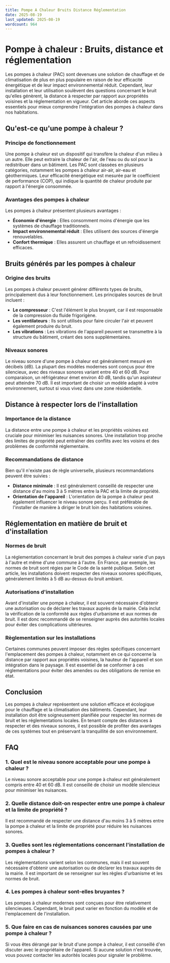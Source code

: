 ```yaml
---
title: Pompe A Chaleur Bruits Distance Réglementation
date: 2025-08-19
last_updated: 2025-08-19
wordcount: 964
---
```


# Pompe à chaleur : Bruits, distance et réglementation

Les pompes à chaleur (PAC) sont devenues une solution de chauffage et de climatisation de plus en plus populaire en raison de leur efficacité énergétique et de leur impact environnemental réduit. Cependant, leur installation et leur utilisation soulèvent des questions concernant le bruit qu'elles génèrent, la distance à respecter par rapport aux propriétés voisines et la réglementation en vigueur. Cet article aborde ces aspects essentiels pour mieux comprendre l'intégration des pompes à chaleur dans nos habitations.

## Qu'est-ce qu'une pompe à chaleur ?

### Principe de fonctionnement

Une pompe à chaleur est un dispositif qui transfère la chaleur d'un milieu à un autre. Elle peut extraire la chaleur de l'air, de l'eau ou du sol pour la redistribuer dans un bâtiment. Les PAC sont classées en plusieurs catégories, notamment les pompes à chaleur air-air, air-eau et géothermiques. Leur efficacité énergétique est mesurée par le coefficient de performance (COP), qui indique la quantité de chaleur produite par rapport à l'énergie consommée.

### Avantages des pompes à chaleur

Les pompes à chaleur présentent plusieurs avantages :
- **Économie d'énergie** : Elles consomment moins d'énergie que les systèmes de chauffage traditionnels.
- **Impact environnemental réduit** : Elles utilisent des sources d'énergie renouvelables.
- **Confort thermique** : Elles assurent un chauffage et un refroidissement efficaces.

## Bruits générés par les pompes à chaleur

### Origine des bruits

Les pompes à chaleur peuvent générer différents types de bruits, principalement dus à leur fonctionnement. Les principales sources de bruit incluent :
- **Le compresseur** : C'est l'élément le plus bruyant, car il est responsable de la compression du fluide frigorigène.
- **Les ventilateurs** : Ils sont utilisés pour faire circuler l'air et peuvent également produire du bruit.
- **Les vibrations** : Les vibrations de l'appareil peuvent se transmettre à la structure du bâtiment, créant des sons supplémentaires.

### Niveaux sonores

Le niveau sonore d'une pompe à chaleur est généralement mesuré en décibels (dB). La plupart des modèles modernes sont conçus pour être silencieux, avec des niveaux sonores variant entre 40 et 60 dB. Pour comparaison, un réfrigérateur émet environ 40 dB, tandis qu'un aspirateur peut atteindre 70 dB. Il est important de choisir un modèle adapté à votre environnement, surtout si vous vivez dans une zone résidentielle.

## Distance à respecter lors de l'installation

### Importance de la distance

La distance entre une pompe à chaleur et les propriétés voisines est cruciale pour minimiser les nuisances sonores. Une installation trop proche des limites de propriété peut entraîner des conflits avec les voisins et des problèmes de conformité réglementaire.

### Recommandations de distance

Bien qu'il n'existe pas de règle universelle, plusieurs recommandations peuvent être suivies :
- **Distance minimale** : Il est généralement conseillé de respecter une distance d'au moins 3 à 5 mètres entre la PAC et la limite de propriété.
- **Orientation de l'appareil** : L'orientation de la pompe à chaleur peut également influencer le niveau sonore perçu. Il est préférable de l'installer de manière à diriger le bruit loin des habitations voisines.

## Réglementation en matière de bruit et d'installation

### Normes de bruit

La réglementation concernant le bruit des pompes à chaleur varie d'un pays à l'autre et même d'une commune à l'autre. En France, par exemple, les normes de bruit sont régies par le Code de la santé publique. Selon cet article, les installations doivent respecter des niveaux sonores spécifiques, généralement limités à 5 dB au-dessus du bruit ambiant.

### Autorisations d'installation

Avant d'installer une pompe à chaleur, il est souvent nécessaire d'obtenir une autorisation ou de déclarer les travaux auprès de la mairie. Cela inclut la vérification de la conformité aux règles d'urbanisme et aux normes de bruit. Il est donc recommandé de se renseigner auprès des autorités locales pour éviter des complications ultérieures.

### Règlementation sur les installations

Certaines communes peuvent imposer des règles spécifiques concernant l'emplacement des pompes à chaleur, notamment en ce qui concerne la distance par rapport aux propriétés voisines, la hauteur de l'appareil et son intégration dans le paysage. Il est essentiel de se conformer à ces réglementations pour éviter des amendes ou des obligations de remise en état.

## Conclusion

Les pompes à chaleur représentent une solution efficace et écologique pour le chauffage et la climatisation des bâtiments. Cependant, leur installation doit être soigneusement planifiée pour respecter les normes de bruit et les réglementations locales. En tenant compte des distances à respecter et des niveaux sonores, il est possible de profiter des avantages de ces systèmes tout en préservant la tranquillité de son environnement.

## FAQ

### 1. Quel est le niveau sonore acceptable pour une pompe à chaleur ?

Le niveau sonore acceptable pour une pompe à chaleur est généralement compris entre 40 et 60 dB. Il est conseillé de choisir un modèle silencieux pour minimiser les nuisances.

### 2. Quelle distance doit-on respecter entre une pompe à chaleur et la limite de propriété ?

Il est recommandé de respecter une distance d'au moins 3 à 5 mètres entre la pompe à chaleur et la limite de propriété pour réduire les nuisances sonores.

### 3. Quelles sont les réglementations concernant l'installation de pompes à chaleur ?

Les réglementations varient selon les communes, mais il est souvent nécessaire d'obtenir une autorisation ou de déclarer les travaux auprès de la mairie. Il est important de se renseigner sur les règles d'urbanisme et les normes de bruit.

### 4. Les pompes à chaleur sont-elles bruyantes ?

Les pompes à chaleur modernes sont conçues pour être relativement silencieuses. Cependant, le bruit peut varier en fonction du modèle et de l'emplacement de l'installation.

### 5. Que faire en cas de nuisances sonores causées par une pompe à chaleur ?

Si vous êtes dérangé par le bruit d'une pompe à chaleur, il est conseillé d'en discuter avec le propriétaire de l'appareil. Si aucune solution n'est trouvée, vous pouvez contacter les autorités locales pour signaler le problème.